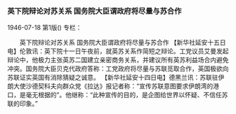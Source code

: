 ### 英下院辩论对苏关系  国务院大臣谓政府将尽量与苏合作

1946-07-18
第1版()
专栏：

　　英下院辩论对苏关系
    国务院大臣谓政府将尽量与苏合作
    【新华社延安十五日电】伦敦讯：英下院十一日午夜前，就英苏关系作简短之辩论。工党议员艾曼发起辩论中，他极力主张英苏二国建立亲密商务关系，并建议所有英苏利益场合内避免冲突。国务院大臣贝克代政府答称：工党政府将尽量与苏联觅取合作，英国极欲向苏联证实英国有消除猜疑之诚意。
    【新华社延安十四日电】德黑兰讯：苏联驻伊朗大使沙德契科夫向群众党《拉达》报记者称：“宣传苏联意图要求伊朗湾的港口，是毫无根据的”。他继称：“此种宣传的目的，是企图给世界以怀疑、不信任苏联的印象。”
